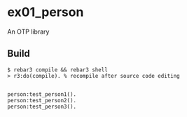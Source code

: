 ex01_person
=====

An OTP library

Build
-----

    $ rebar3 compile && rebar3 shell
	> r3:do(compile). % recompile after source code editing 

```

person:test_person1().
person:test_person2().
person:test_person3().
```